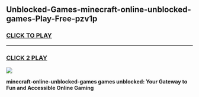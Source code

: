 
## Unblocked-Games-minecraft-online-unblocked-games-Play-Free-pzv1p
<h3>
<a href="https://premium76.site?title=minecraft-online-unblocked-games&ref=20M">CLICK TO PLAY</a></h3>
<hr>

<h3>
<a href="https://premium76.site?title=minecraft-online-unblocked-games&ref=20M">CLICK 2 PLAY</a>
  
</h3>

<a href="https://premium76.site?title=minecraft-online-unblocked-games&ref=19M"><img src="https://clearcache.store/games.png"></a>


**minecraft-online-unblocked-games games unblocked: Your Gateway to Fun and Accessible Online Gaming**
